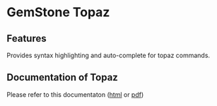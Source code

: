 # GemStone Topaz

## Features

Provides syntax highlighting and auto-complete for topaz commands.

## Documentation of Topaz

Please refer to this documentaton ([html](https://downloads.gemtalksystems.com/docs/GemStone64/3.3.x/GS64-Topaz-3.3/GS64-Topaz-3.3.htm) or [pdf](https://downloads.gemtalksystems.com/docs/GemStone64/3.3.x/GS64-Topaz-3.3.pdf))